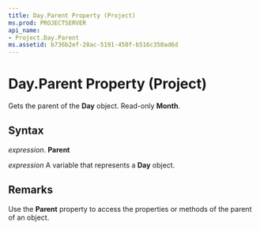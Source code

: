 ```yaml
---
title: Day.Parent Property (Project)
ms.prod: PROJECTSERVER
api_name:
- Project.Day.Parent
ms.assetid: b736b2ef-28ac-5191-450f-b516c350ad6d
---
```



# Day.Parent Property (Project)

Gets the parent of the  **Day** object. Read-only **Month**.


## Syntax

 _expression_. **Parent**

 _expression_ A variable that represents a **Day** object.


## Remarks

Use the  **Parent** property to access the properties or methods of the parent of an object.


